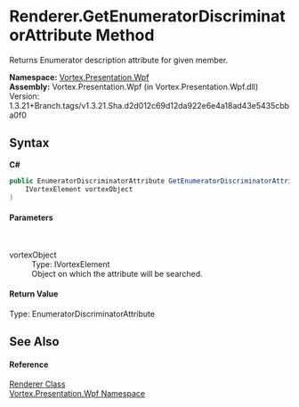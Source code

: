 # Renderer.GetEnumeratorDiscriminatorAttribute Method 
 

Returns Enumerator description attribute for given member.

**Namespace:**&nbsp;<a href="N_Vortex_Presentation_Wpf.md">Vortex.Presentation.Wpf</a><br />**Assembly:**&nbsp;Vortex.Presentation.Wpf (in Vortex.Presentation.Wpf.dll) Version: 1.3.21+Branch.tags/v1.3.21.Sha.d2d012c69d12da922e6e4a18ad43e5435cbba0f0

## Syntax

**C#**<br />
``` C#
public EnumeratorDiscriminatorAttribute GetEnumeratorDiscriminatorAttribute(
	IVortexElement vortexObject
)
```


#### Parameters
&nbsp;<dl><dt>vortexObject</dt><dd>Type: IVortexElement<br />Object on which the attribute will be searched.</dd></dl>

#### Return Value
Type: EnumeratorDiscriminatorAttribute<br />

## See Also


#### Reference
<a href="T_Vortex_Presentation_Wpf_Renderer.md">Renderer Class</a><br /><a href="N_Vortex_Presentation_Wpf.md">Vortex.Presentation.Wpf Namespace</a><br />
